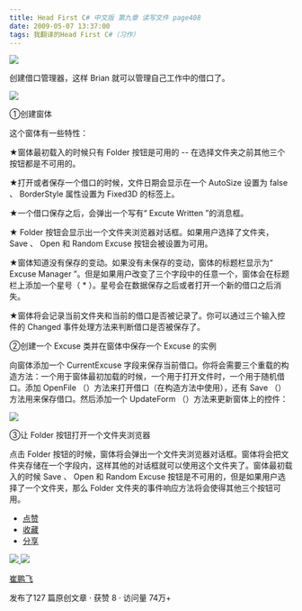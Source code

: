 ```yaml
---
title: Head First C# 中文版 第九章 读写文件 page408
date: 2009-05-07 13:37:00
tags: 我翻译的Head First C#（习作）
---
```

![](https://p-blog.csdn.net/images/p_blog_csdn_net/cuipengfei1/EntryImages/20090507/2009-05-07_12-59-52.jpg)

创建借口管理器，这样  Brian  就可以管理自己工作中的借口了。

![](https://p-blog.csdn.net/images/p_blog_csdn_net/cuipengfei1/EntryImages/20090507/2009-05-07_13-35-25.jpg)

①创建窗体

  

这个窗体有一些特性：

  

★窗体最初载入的时候只有  Folder  按钮是可用的  \--  在选择文件夹之前其他三个按钮都是不可用的。

  

★打开或者保存一个借口的时候，文件日期会显示在一个  AutoSize  设置为  false  、  BorderStyle  属性设置为
Fixed3D  的标签上。

  

★一个借口保存之后，会弹出一个写有“  Excute Written  ”的消息框。

  

★  Folder  按钮会显示出一个文件夹浏览器对话框。如果用户选择了文件夹，  Save  、  Open  和  Random Excuse
按钮会被设置为可用。

  

★窗体知道没有保存的变动。如果没有未保存的变动，窗体的标题栏显示为“  Excuse Manager
”。但是如果用户改变了三个字段中的任意一个，窗体会在标题栏上添加一个星号（  *  ）。星号会在数据保存之后或者打开一个新的借口之后消失。

  

★窗体将会记录当前文件夹和当前的借口是否被记录了。你可以通过三个输入控件的  Changed  事件处理方法来判断借口是否被保存了。

  

②创建一个  Excuse  类并在窗体中保存一个  Excuse  的实例

  

向窗体添加一个  CurrentExcuse
字段来保存当前借口。你将会需要三个重载的构造方法：一个用于窗体最初加载的时候，一个用于打开文件时，一个用于随机借口。添加  OpenFile
（）方法来打开借口（在构造方法中使用），还有  Save  （）方法用来保存借口。然后添加一个  UpdateForm  （）方法来更新窗体上的控件：

  

![](https://p-blog.csdn.net/images/p_blog_csdn_net/cuipengfei1/EntryImages/20090507/2009-05-07_13-22-04.jpg)

③让  Folder  按钮打开一个文件夹浏览器

  

点击  Folder
按钮的时候，窗体将会弹出一个文件夹浏览器对话框。窗体将会把文件夹存储在一个字段内，这样其他的对话框就可以使用这个文件夹了。窗体最初载入的时候  Save
、  Open  和  Random Excuse  按钮是不可用的，但是如果用户选择了一个文件夹，那么  Folder
文件夹的事件响应方法将会使得其他三个按钮可用。

  * [ 点赞  ](javascript:;)
  * [ 收藏  ](javascript:;)
  * [ 分享 ](javascript:;)

[ ![](https://profile.csdnimg.cn/5/2/5/3_cuipengfei1)
![](https://g.csdnimg.cn/static/user-reg-year/1x/11.png)
](https://blog.csdn.net/cuipengfei1)

[ 崔鹏飞 ](https://blog.csdn.net/cuipengfei1)

发布了127 篇原创文章  ·  获赞 8  ·  访问量 74万+

